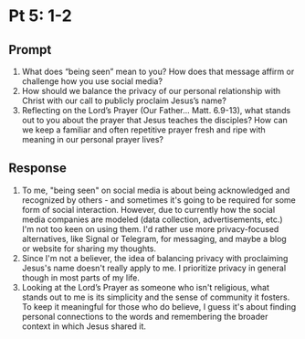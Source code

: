 # Pt 5: 1-2

## Prompt

1. What does “being seen” mean to you? How does that message affirm or challenge how you use social media?
2. How should we balance the privacy of our personal relationship with Christ with our call to publicly proclaim Jesus’s name?
3. Reflecting on the Lord’s Prayer (Our Father... Matt. 6.9-13), what stands out to you about the prayer that Jesus teaches the disciples? How can we keep a familiar and often repetitive prayer fresh and ripe with meaning in our personal prayer lives?

## Response

1. To me, "being seen" on social media is about being acknowledged and recognized by others - and sometimes it's going to be required for some form of social interaction. However, due to currently how the social media companies are modeled (data collection, advertisements, etc.) I'm not too keen on using them. I'd rather use more privacy-focused alternatives, like Signal or Telegram, for messaging, and maybe a blog or website for sharing my thoughts.
2. Since I'm not a believer, the idea of balancing privacy with proclaiming Jesus's name doesn't really apply to me. I prioritize privacy in general though in most parts of my life.
3. Looking at the Lord’s Prayer as someone who isn't religious, what stands out to me is its simplicity and the sense of community it fosters. To keep it meaningful for those who do believe, I guess it's about finding personal connections to the words and remembering the broader context in which Jesus shared it.